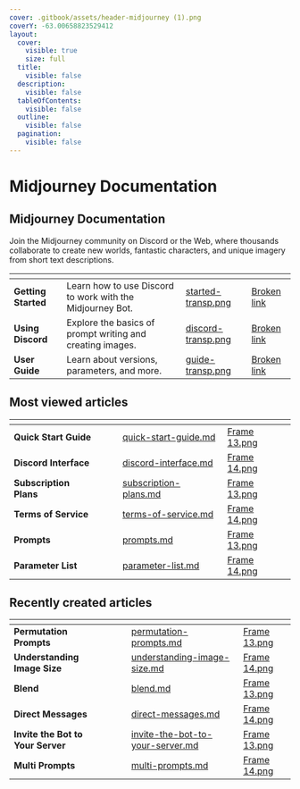 ```yaml
---
cover: .gitbook/assets/header-midjourney (1).png
coverY: -63.00658823529412
layout:
  cover:
    visible: true
    size: full
  title:
    visible: false
  description:
    visible: false
  tableOfContents:
    visible: false
  outline:
    visible: false
  pagination:
    visible: false
---
```


# Midjourney Documentation

## **Midjourney Documentation**

Join the Midjourney community on Discord or the Web, where thousands collaborate to create new worlds, fantastic characters, and unique imagery from short text descriptions.

<table data-view="cards" data-full-width="true"><thead><tr><th></th><th></th><th data-hidden data-card-cover data-type="files"></th><th data-hidden data-card-target data-type="content-ref"></th></tr></thead><tbody><tr><td><strong>Getting Started</strong></td><td>Learn how to use Discord to work with the Midjourney Bot.</td><td><a href=".gitbook/assets/started-transp.png">started-transp.png</a></td><td><a href="broken-reference">Broken link</a></td></tr><tr><td><strong>Using Discord</strong></td><td>Explore the basics of prompt writing and creating images.</td><td><a href=".gitbook/assets/discord-transp.png">discord-transp.png</a></td><td><a href="broken-reference">Broken link</a></td></tr><tr><td><strong>User Guide</strong></td><td>Learn about versions, parameters, and more.</td><td><a href=".gitbook/assets/guide-transp.png">guide-transp.png</a></td><td><a href="broken-reference">Broken link</a></td></tr></tbody></table>

## Most viewed articles

<table data-view="cards" data-full-width="true"><thead><tr><th></th><th></th><th></th><th data-hidden data-card-target data-type="content-ref"></th><th data-hidden data-card-cover data-type="files"></th></tr></thead><tbody><tr><td><strong>Quick Start Guide</strong></td><td></td><td></td><td><a href="getting-started/quick-start-guide.md">quick-start-guide.md</a></td><td><a href=".gitbook/assets/Frame 13.png">Frame 13.png</a></td></tr><tr><td><strong>Discord Interface</strong></td><td></td><td></td><td><a href="using-discord/discord-interface.md">discord-interface.md</a></td><td><a href=".gitbook/assets/Frame 14.png">Frame 14.png</a></td></tr><tr><td><strong>Subscription Plans</strong></td><td></td><td></td><td><a href="subscriptions/subscription-plans.md">subscription-plans.md</a></td><td><a href=".gitbook/assets/Frame 13.png">Frame 13.png</a></td></tr><tr><td><strong>Terms of Service</strong></td><td></td><td></td><td><a href="policies/terms-of-service.md">terms-of-service.md</a></td><td><a href=".gitbook/assets/Frame 14.png">Frame 14.png</a></td></tr><tr><td><strong>Prompts</strong></td><td></td><td></td><td><a href="next-steps/prompts.md">prompts.md</a></td><td><a href=".gitbook/assets/Frame 13.png">Frame 13.png</a></td></tr><tr><td><strong>Parameter List</strong></td><td></td><td></td><td><a href="user-guide/parameters/parameter-list.md">parameter-list.md</a></td><td><a href=".gitbook/assets/Frame 14.png">Frame 14.png</a></td></tr></tbody></table>

## **Recently created articles**

<table data-view="cards" data-full-width="true"><thead><tr><th></th><th></th><th></th><th data-hidden data-card-target data-type="content-ref"></th><th data-hidden data-card-cover data-type="files"></th></tr></thead><tbody><tr><td><strong>Permutation Prompts</strong></td><td></td><td></td><td><a href="advanced-prompts/permutation-prompts.md">permutation-prompts.md</a></td><td><a href=".gitbook/assets/Frame 13.png">Frame 13.png</a></td></tr><tr><td><strong>Understanding Image Size</strong></td><td></td><td></td><td><a href="references/understanding-image-size.md">understanding-image-size.md</a></td><td><a href=".gitbook/assets/Frame 14.png">Frame 14.png</a></td></tr><tr><td><strong>Blend</strong></td><td></td><td></td><td><a href="user-guide/commands/blend.md">blend.md</a></td><td><a href=".gitbook/assets/Frame 13.png">Frame 13.png</a></td></tr><tr><td><strong>Direct Messages</strong></td><td></td><td></td><td><a href="using-discord/direct-messages.md">direct-messages.md</a></td><td><a href=".gitbook/assets/Frame 14.png">Frame 14.png</a></td></tr><tr><td><strong>Invite the Bot to Your Server</strong></td><td></td><td></td><td><a href="invite-the-bot-to-your-server.md">invite-the-bot-to-your-server.md</a></td><td><a href=".gitbook/assets/Frame 13.png">Frame 13.png</a></td></tr><tr><td><strong>Multi Prompts</strong></td><td></td><td></td><td><a href="advanced-prompts/multi-prompts.md">multi-prompts.md</a></td><td><a href=".gitbook/assets/Frame 14.png">Frame 14.png</a></td></tr></tbody></table>
